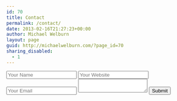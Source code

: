 ```yaml
---
id: 70
title: Contact
permalink: /contact/
date: 2013-02-16T21:27:23+00:00
author: Michael Welburn
layout: page
guid: http://michaelwelburn.com/?page_id=70
sharing_disabled:
  - 1
---
```

<form accept-charset="UTF-8" action="https://formkeep.com/f/6515bf39c0da" method="POST">
  <input type="hidden" name="utf8" value="✓">
  <input type="text" name="full_name" placeholder="Your Name">
  <input type="url" name="website" placeholder="Your Website">
  <input type="email" name="email" placeholder="Your Email">
  <textarea name="text"></textarea>
  <button type="submit">Submit</button>
</form>
